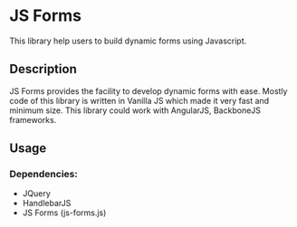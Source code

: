# JS Forms

This library help users to build dynamic forms using Javascript.

## Description

JS Forms provides the facility to develop dynamic forms with ease. 
Mostly code of this library is written in Vanilla JS which made it very fast and minimum size. 
This library could work with AngularJS, BackboneJS frameworks.


## Usage
### Dependencies:
* JQuery
* HandlebarJS
* JS Forms (js-forms.js)

